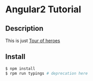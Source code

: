 # Angular2 Tutorial

## Description

This is just [Tour of heroes](https://angular.io/docs/ts/latest/tutorial/)

## Install

```bash
$ npm install
$ rpm run typings # deprecation here
```